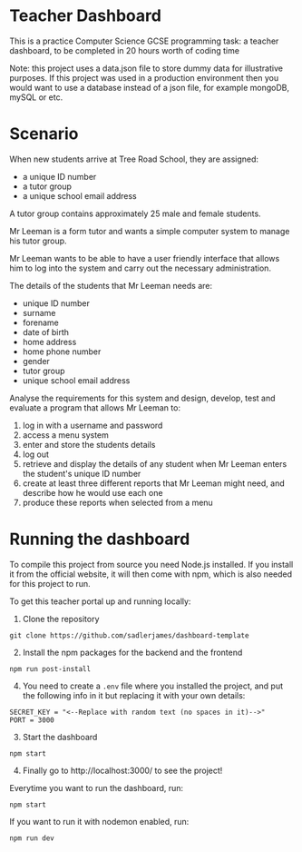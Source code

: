 # Teacher Dashboard
This is a practice Computer Science GCSE programming task: a teacher dashboard, to be completed in 20 hours worth of coding time

Note: this project uses a data.json file to store dummy data for illustrative purposes. If this project was used in a production environment then you would want to use a database instead of a json file, for example mongoDB, mySQL or etc.

# Scenario
When new students arrive at Tree Road School, they are assigned:
- a unique ID number
- a tutor group
- a unique school email address

A tutor group contains approximately 25 male and female students.

Mr Leeman is a form tutor and wants a simple computer system to manage his tutor group.

Mr Leeman wants to be able to have a user friendly interface that allows him to log into the system and carry out the necessary administration.

The details of the students that Mr Leeman needs are:

- unique ID number
- surname
- forename
- date of birth
- home address
- home phone number
- gender
- tutor group
- unique school email address

Analyse the requirements for this system and design, develop, test and evaluate a program that allows Mr Leeman to:

1. log in with a username and password
2. access a menu system
3. enter and store the students details
4. log out
5. retrieve and display the details of any student when Mr Leeman enters the student's unique ID number
6. create at least three different reports that Mr Leeman might need, and describe how he would use each one
7. produce these reports when selected from a menu

# Running the dashboard

To compile this project from source you need Node.js installed. If you install it from the official website, it will then come with npm, which is also needed for this project to run.


To get this teacher portal up and running locally:
1. Clone the repository

 `git clone https://github.com/sadlerjames/dashboard-template`

2. Install the npm packages for the backend and the frontend

 `npm run post-install`

4. You need to create a `.env` file where you installed the project, and put the following info in it but replacing it with your own details:

```
SECRET_KEY = "<--Replace with random text (no spaces in it)-->"
PORT = 3000

```

3. Start the dashboard

`npm start`

4. Finally go to http://localhost:3000/ to see the project!


Everytime you want to run the dashboard, run:

`npm start`

If you want to run it with nodemon enabled, run:

`npm run dev`

